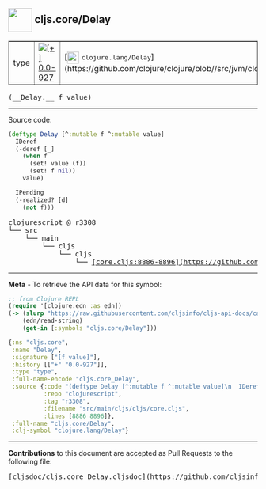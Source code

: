 ## <img width="48px" valign="middle" src="http://i.imgur.com/Hi20huC.png"> cljs.core/Delay

 <table border="1">
<tr>

<td>type</td>
<td><a href="https://github.com/cljsinfo/cljs-api-docs/tree/0.0-927"><img valign="middle" alt="[+] 0.0-927" src="https://img.shields.io/badge/+-0.0--927-lightgrey.svg"></a> </td>
<td>
[<img height="24px" valign="middle" src="http://i.imgur.com/1GjPKvB.png"> <samp>clojure.lang/Delay</samp>](https://github.com/clojure/clojure/blob//src/jvm/clojure/lang/Delay.java)
</td>
</tr>
</table>

 <samp>
(__Delay.__ f value)<br>
</samp>

---





Source code:

```clj
(deftype Delay [^:mutable f ^:mutable value]
  IDeref
  (-deref [_]
    (when f
      (set! value (f))
      (set! f nil))
    value)

  IPending
  (-realized? [d]
    (not f)))
```

 <pre>
clojurescript @ r3308
└── src
    └── main
        └── cljs
            └── cljs
                └── <ins>[core.cljs:8886-8896](https://github.com/clojure/clojurescript/blob/r3308/src/main/cljs/cljs/core.cljs#L8886-L8896)</ins>
</pre>


---

__Meta__ - To retrieve the API data for this symbol:

```clj
;; from Clojure REPL
(require '[clojure.edn :as edn])
(-> (slurp "https://raw.githubusercontent.com/cljsinfo/cljs-api-docs/catalog/cljs-api.edn")
    (edn/read-string)
    (get-in [:symbols "cljs.core/Delay"]))
```

```clj
{:ns "cljs.core",
 :name "Delay",
 :signature ["[f value]"],
 :history [["+" "0.0-927"]],
 :type "type",
 :full-name-encode "cljs.core_Delay",
 :source {:code "(deftype Delay [^:mutable f ^:mutable value]\n  IDeref\n  (-deref [_]\n    (when f\n      (set! value (f))\n      (set! f nil))\n    value)\n\n  IPending\n  (-realized? [d]\n    (not f)))",
          :repo "clojurescript",
          :tag "r3308",
          :filename "src/main/cljs/cljs/core.cljs",
          :lines [8886 8896]},
 :full-name "cljs.core/Delay",
 :clj-symbol "clojure.lang/Delay"}

```

---

__Contributions__ to this document are accepted as Pull Requests to the following file:

 <pre>
[cljsdoc/cljs.core_Delay.cljsdoc](https://github.com/cljsinfo/cljs-api-docs/blob/master/cljsdoc/cljs.core_Delay.cljsdoc)
</pre>

